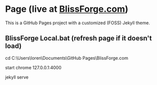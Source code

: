 # Page (live at [BlissForge.com](https://blissforge.com/))

This is a GitHub Pages project with a customized (FOSS) Jekyll theme.

## BlissForge Local.bat (refresh page if it doesn't load)

cd C:\Users\loren\Documents\GitHub Pages\BlissForge.com

start chrome 127.0.0.1:4000

jekyll serve
